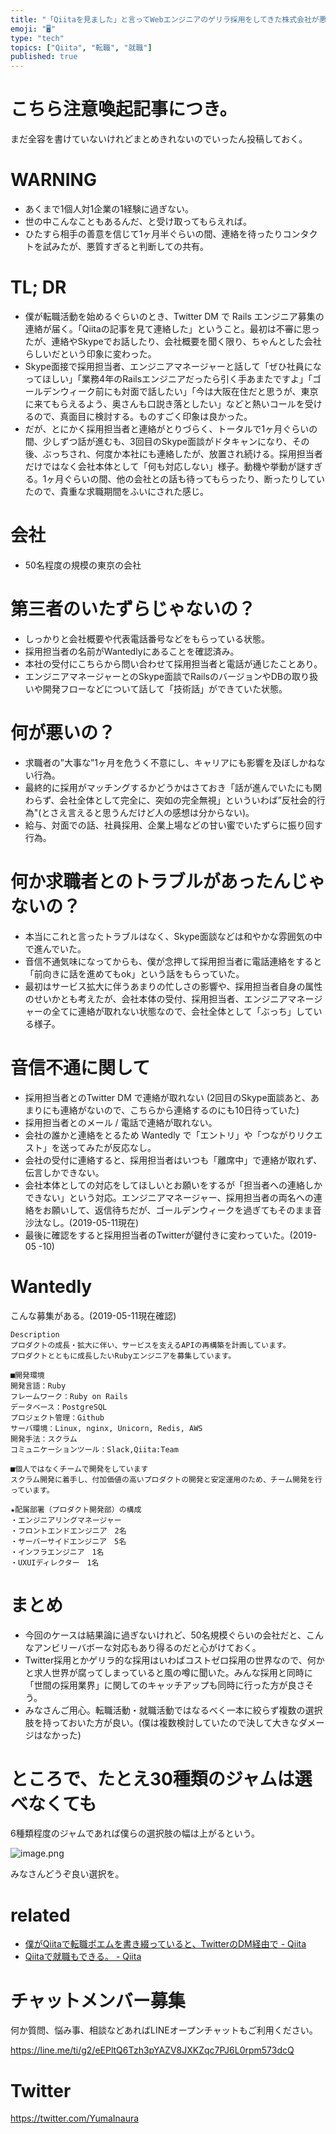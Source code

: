 ```yaml
---
title: "「Qiitaを見ました」と言ってWebエンジニアのゲリラ採用をしてきた株式会社が悪質だった件 (転職トラブル)"
emoji: "🖥"
type: "tech"
topics: ["Qiita", "転職", "就職"]
published: true
---
```


<!-- http://yumainaura.hateblo.jp/entry/2019/05/16/065036 -->

# こちら注意喚起記事につき。

まだ全容を書けていないけれどまとめきれないのでいったん投稿しておく。

# WARNING

- あくまで1個人対1企業の1経験に過ぎない。
- 世の中こんなこともあるんだ、と受け取ってもらえれば。
- ひたすら相手の善意を信じて1ヶ月半ぐらいの間、連絡を待ったりコンタクトを試みたが、悪質すぎると判断しての共有。

# TL; DR

- 僕が転職活動を始めるぐらいのとき、Twitter DM で Rails エンジニア募集の連絡が届く。「Qiitaの記事を見て連絡した」ということ。最初は不審に思ったが、連絡やSkypeでお話したり、会社概要を聞く限り、ちゃんとした会社らしいだという印象に変わった。
- Skype面接で採用担当者、エンジニアマネージャーと話して「ぜひ社員になってほしい」「業務4年のRailsエンジニアだったら引く手あまたですよ」「ゴールデンウィーク前にも対面で話したい」「今は大阪在住だと思うが、東京に来てもらえるよう、奥さんも口説き落としたい」などと熱いコールを受けるので、真面目に検討する。ものすごく印象は良かった。
- だが、とにかく採用担当者と連絡がとりづらく、トータルで1ヶ月ぐらいの間、少しずつ話が進むも、3回目のSkype面談がドタキャンになり、その後、ぶっちされ、何度か本社にも連絡したが、放置され続ける。採用担当者だけではなく会社本体として「何も対応しない」様子。動機や挙動が謎すぎる。1ヶ月ぐらいの間、他の会社との話も待ってもらったり、断ったりしていたので、貴重な求職期間をふいにされた感じ。

# 会社

- 50名程度の規模の東京の会社

# 第三者のいたずらじゃないの？

- しっかりと会社概要や代表電話番号などをもらっている状態。
- 採用担当者の名前がWantedlyにあることを確認済み。
- 本社の受付にこちらから問い合わせて採用担当者と電話が通じたことあり。
- エンジニアマネージャーとのSkype面談でRailsのバージョンやDBの取り扱いや開発フローなどについて話して「技術話」ができていた状態。

# 何が悪いの？

- 求職者の”大事な”1ヶ月を危うく不意にし、キャリアにも影響を及ぼしかねない行為。
- 最終的に採用がマッチングするかどうかはさておき「話が進んでいたにも関わらず、会社全体として完全に、突如の完全無視」といういわば”反社会的行為"(とさえ言えると思うんだけど人の感想は分からない)。
- 給与、対面での話、社員採用、企業上場などの甘い蜜でいたずらに振り回す行為。

# 何か求職者とのトラブルがあったんじゃないの？

- 本当にこれと言ったトラブルはなく、Skype面談などは和やかな雰囲気の中で進んでいた。
- 音信不通気味になってからも、僕が念押して採用担当者に電話連絡をすると「前向きに話を進めてもok」という話をもらっていた。
- 最初はサービス拡大に伴うあまりの忙しさの影響や、採用担当者自身の属性のせいかとも考えたが、会社本体の受付、採用担当者、エンジニアマネージャーの全てに連絡が取れない状態なので、会社全体として「ぶっち」している様子。

# 音信不通に関して

- 採用担当者とのTwitter DM で連絡が取れない (2回目のSkype面談あと、あまりにも連絡がないので、こちらから連絡するのにも10日待っていた)
- 採用担当者とのメール / 電話で連絡が取れない。
- 会社の誰かと連絡をとるため Wantedly で「エントリ」や「つながりリクエスト」を送ってみたが反応なし。
- 会社の受付に連絡すると、採用担当者はいつも「離席中」で連絡が取れず、伝言しかできない。
- 会社本体としての対応をしてほしいとお願いをするが「担当者への連絡しかできない」という対応。エンジニアマネージャー、採用担当者の両名への連絡をお願いして、返信待ちだが、ゴールデンウィークを過ぎてもそのまま音沙汰なし。(2019-05-11現在)
- 最後に確認をすると採用担当者のTwitterが鍵付きに変わっていた。(2019-05 -10)

# Wantedly

こんな募集がある。(2019-05-11現在確認)

```
Description
プロダクトの成長・拡大に伴い、サービスを支えるAPIの再構築を計画しています。 
プロダクトとともに成長したいRubyエンジニアを募集しています。

■開発環境 
開発言語：Ruby 
フレームワーク：Ruby on Rails 
データベース：PostgreSQL 
プロジェクト管理：Github 
サーバ環境：Linux, nginx, Unicorn, Redis, AWS 
開発手法：スクラム 
コミュニケーションツール：Slack,Qiita:Team

■個人ではなくチームで開発をしています 
スクラム開発に着手し、付加価値の高いプロダクトの開発と安定運用のため、チーム開発を行っています。

★配属部署（プロダクト開発部）の構成 
・エンジニアリングマネージャー 
・フロントエンドエンジニア　2名 
・サーバーサイドエンジニア　5名 
・インフラエンジニア　1名 
・UXUIディレクター　1名
```

# まとめ

- 今回のケースは結果論に過ぎないけれど、50名規模ぐらいの会社だと、こんなアンビリーバボーな対応もあり得るのだと心がけておく。
- Twitter採用とかゲリラ的な採用はいわばコストゼロ採用の世界なので、何かと求人世界が腐ってしまっていると風の噂に聞いた。みんな採用と同時に「世間の採用業界」に関してのキャッチアップも同時に行った方が良さそう。
- みなさんご用心。転職活動・就職活動ではなるべく一本に絞らず複数の選択肢を持っておいた方が良い。(僕は複数検討していたので決して大きなダメージはなかった)


# ところで、たとえ30種類のジャムは選べなくても

6種類程度のジャムであれば僕らの選択肢の幅は上がるという。

![image.png](https://qiita-image-store.s3.ap-northeast-1.amazonaws.com/0/89618/42e7f6ea-16ab-3ae7-fa5a-001d1c27fb9c.png)

みなさんどうぞ良い選択を。

# related

- [僕がQiitaで転職ポエムを書き綴っていると、TwitterのDM経由で - Qiita](https://qiita.com/YumaInaura/items/673d07efe7bb0759d742)
- [Qiitaで就職もできる。 - Qiita](https://qiita.com/YumaInaura/items/e10116a767cb1b1ec4bd)








<!-- Update From Qiita API -->

# チャットメンバー募集


何か質問、悩み事、相談などあればLINEオープンチャットもご利用ください。

https://line.me/ti/g2/eEPltQ6Tzh3pYAZV8JXKZqc7PJ6L0rpm573dcQ





# Twitter


https://twitter.com/YumaInaura


<!-- Update From Qiita API -->



